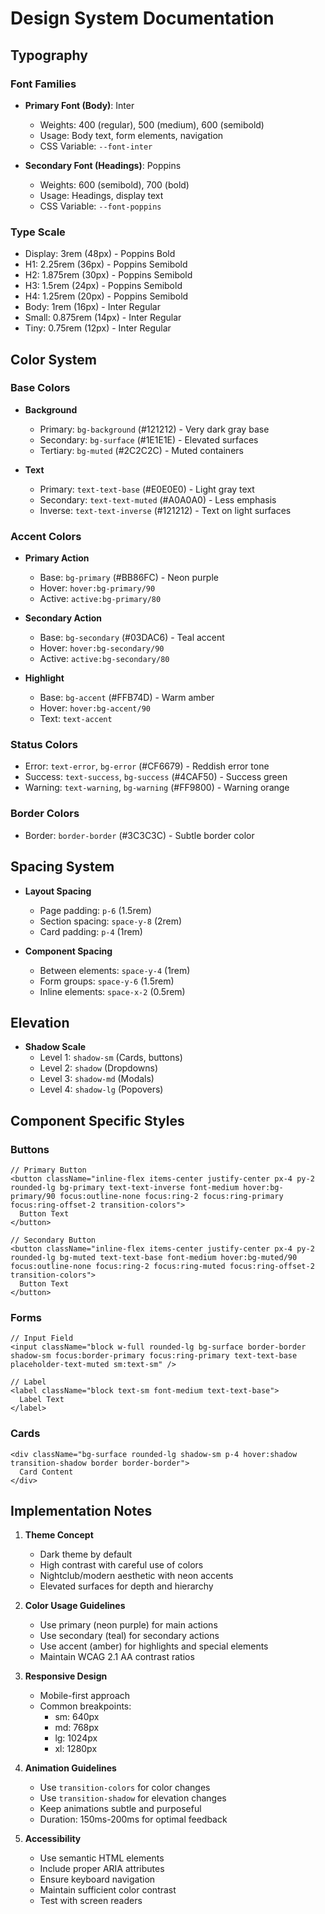 # Design System Documentation

## Typography

### Font Families
- **Primary Font (Body)**: Inter
  - Weights: 400 (regular), 500 (medium), 600 (semibold)
  - Usage: Body text, form elements, navigation
  - CSS Variable: `--font-inter`

- **Secondary Font (Headings)**: Poppins
  - Weights: 600 (semibold), 700 (bold)
  - Usage: Headings, display text
  - CSS Variable: `--font-poppins`

### Type Scale
- Display: 3rem (48px) - Poppins Bold
- H1: 2.25rem (36px) - Poppins Semibold
- H2: 1.875rem (30px) - Poppins Semibold
- H3: 1.5rem (24px) - Poppins Semibold
- H4: 1.25rem (20px) - Poppins Semibold
- Body: 1rem (16px) - Inter Regular
- Small: 0.875rem (14px) - Inter Regular
- Tiny: 0.75rem (12px) - Inter Regular

## Color System

### Base Colors
- **Background**
  - Primary: `bg-background` (#121212) - Very dark gray base
  - Secondary: `bg-surface` (#1E1E1E) - Elevated surfaces
  - Tertiary: `bg-muted` (#2C2C2C) - Muted containers

- **Text**
  - Primary: `text-text-base` (#E0E0E0) - Light gray text
  - Secondary: `text-text-muted` (#A0A0A0) - Less emphasis
  - Inverse: `text-text-inverse` (#121212) - Text on light surfaces

### Accent Colors
- **Primary Action**
  - Base: `bg-primary` (#BB86FC) - Neon purple
  - Hover: `hover:bg-primary/90`
  - Active: `active:bg-primary/80`

- **Secondary Action**
  - Base: `bg-secondary` (#03DAC6) - Teal accent
  - Hover: `hover:bg-secondary/90`
  - Active: `active:bg-secondary/80`

- **Highlight**
  - Base: `bg-accent` (#FFB74D) - Warm amber
  - Hover: `hover:bg-accent/90`
  - Text: `text-accent`

### Status Colors
- Error: `text-error`, `bg-error` (#CF6679) - Reddish error tone
- Success: `text-success`, `bg-success` (#4CAF50) - Success green
- Warning: `text-warning`, `bg-warning` (#FF9800) - Warning orange

### Border Colors
- Border: `border-border` (#3C3C3C) - Subtle border color

## Spacing System
- **Layout Spacing**
  - Page padding: `p-6` (1.5rem)
  - Section spacing: `space-y-8` (2rem)
  - Card padding: `p-4` (1rem)

- **Component Spacing**
  - Between elements: `space-y-4` (1rem)
  - Form groups: `space-y-6` (1.5rem)
  - Inline elements: `space-x-2` (0.5rem)

## Elevation
- **Shadow Scale**
  - Level 1: `shadow-sm` (Cards, buttons)
  - Level 2: `shadow` (Dropdowns)
  - Level 3: `shadow-md` (Modals)
  - Level 4: `shadow-lg` (Popovers)

## Component Specific Styles

### Buttons
```tsx
// Primary Button
<button className="inline-flex items-center justify-center px-4 py-2 rounded-lg bg-primary text-text-inverse font-medium hover:bg-primary/90 focus:outline-none focus:ring-2 focus:ring-primary focus:ring-offset-2 transition-colors">
  Button Text
</button>

// Secondary Button
<button className="inline-flex items-center justify-center px-4 py-2 rounded-lg bg-muted text-text-base font-medium hover:bg-muted/90 focus:outline-none focus:ring-2 focus:ring-muted focus:ring-offset-2 transition-colors">
  Button Text
</button>
```

### Forms
```tsx
// Input Field
<input className="block w-full rounded-lg bg-surface border-border shadow-sm focus:border-primary focus:ring-primary text-text-base placeholder-text-muted sm:text-sm" />

// Label
<label className="block text-sm font-medium text-text-base">
  Label Text
</label>
```

### Cards
```tsx
<div className="bg-surface rounded-lg shadow-sm p-4 hover:shadow transition-shadow border border-border">
  Card Content
</div>
```

## Implementation Notes

1. **Theme Concept**
   - Dark theme by default
   - High contrast with careful use of colors
   - Nightclub/modern aesthetic with neon accents
   - Elevated surfaces for depth and hierarchy

2. **Color Usage Guidelines**
   - Use primary (neon purple) for main actions
   - Use secondary (teal) for secondary actions
   - Use accent (amber) for highlights and special elements
   - Maintain WCAG 2.1 AA contrast ratios

3. **Responsive Design**
   - Mobile-first approach
   - Common breakpoints:
     - sm: 640px
     - md: 768px
     - lg: 1024px
     - xl: 1280px

4. **Animation Guidelines**
   - Use `transition-colors` for color changes
   - Use `transition-shadow` for elevation changes
   - Keep animations subtle and purposeful
   - Duration: 150ms-200ms for optimal feedback

5. **Accessibility**
   - Use semantic HTML elements
   - Include proper ARIA attributes
   - Ensure keyboard navigation
   - Maintain sufficient color contrast
   - Test with screen readers 